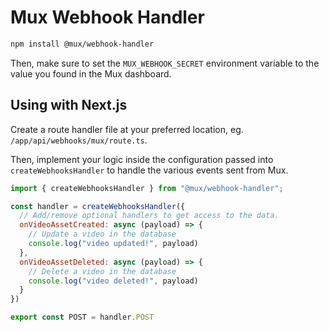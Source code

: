 # Mux Webhook Handler

```bash
npm install @mux/webhook-handler
```

Then, make sure to set the `MUX_WEBHOOK_SECRET` environment variable to the value you found in the Mux dashboard.

## Using with Next.js

Create a route handler file at your preferred location, eg. `/app/api/webhooks/mux/route.ts`.

Then, implement your logic inside the configuration passed into `createWebhooksHandler` to handle the various events sent from Mux.

```js
import { createWebhooksHandler } from "@mux/webhook-handler";

const handler = createWebhooksHandler({
  // Add/remove optional handlers to get access to the data.
  onVideoAssetCreated: async (payload) => {
    // Update a video in the database
    console.log("video updated!", payload)
  },
  onVideoAssetDeleted: async (payload) => {
    // Delete a video in the database
    console.log("video deleted!", payload)
  }
})

export const POST = handler.POST
```